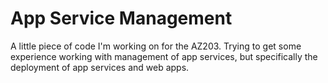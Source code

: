 # App Service Management
A little piece of code I'm working on for the AZ203. Trying to get some experience working with management of app services,
but specifically the deployment of app services and web apps.